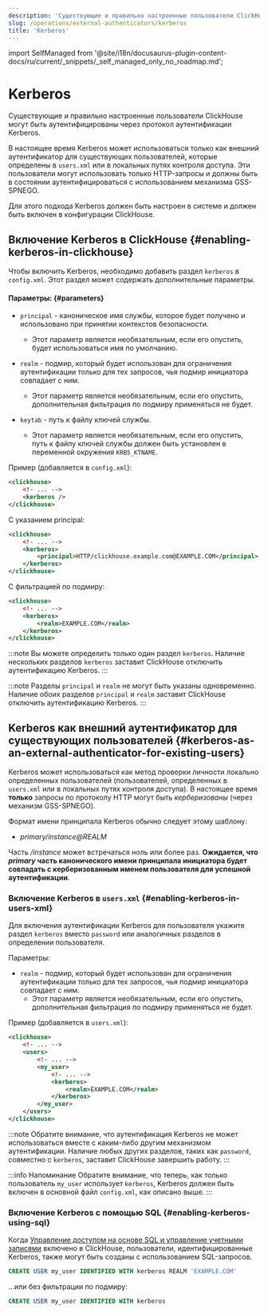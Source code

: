 ```yaml
---
description: 'Существующие и правильно настроенные пользователи ClickHouse могут быть аутентифицированы через протокол аутентификации Kerberos.'
slug: /operations/external-authenticators/kerberos
title: 'Kerberos'
---
```


import SelfManaged from '@site/i18n/docusaurus-plugin-content-docs/ru/current/_snippets/_self_managed_only_no_roadmap.md';


# Kerberos

<SelfManaged />

Существующие и правильно настроенные пользователи ClickHouse могут быть аутентифицированы через протокол аутентификации Kerberos.

В настоящее время Kerberos может использоваться только как внешний аутентификатор для существующих пользователей, которые определены в `users.xml` или в локальных путях контроля доступа. Эти пользователи могут использовать только HTTP-запросы и должны быть в состоянии аутентифицироваться с использованием механизма GSS-SPNEGO.

Для этого подхода Kerberos должен быть настроен в системе и должен быть включен в конфигурации ClickHouse.

## Включение Kerberos в ClickHouse {#enabling-kerberos-in-clickhouse}

Чтобы включить Kerberos, необходимо добавить раздел `kerberos` в `config.xml`. Этот раздел может содержать дополнительные параметры.

#### Параметры: {#parameters}

- `principal` - каноническое имя службы, которое будет получено и использовано при принятии контекстов безопасности.
    - Этот параметр является необязательным, если его опустить, будет использоваться имя по умолчанию.

- `realm` - подмир, который будет использован для ограничения аутентификации только для тех запросов, чья подмир инициатора совпадает с ним.
    - Этот параметр является необязательным, если его опустить, дополнительная фильтрация по подмиру применяться не будет.

- `keytab` - путь к файлу ключей службы.
    - Этот параметр является необязательным, если его опустить, путь к файлу ключей службы должен быть установлен в переменной окружения `KRB5_KTNAME`.

Пример (добавляется в `config.xml`):

```xml
<clickhouse>
    <!- ... -->
    <kerberos />
</clickhouse>
```

С указанием principal:

```xml
<clickhouse>
    <!- ... -->
    <kerberos>
        <principal>HTTP/clickhouse.example.com@EXAMPLE.COM</principal>
    </kerberos>
</clickhouse>
```

С фильтрацией по подмиру:

```xml
<clickhouse>
    <!- ... -->
    <kerberos>
        <realm>EXAMPLE.COM</realm>
    </kerberos>
</clickhouse>
```

:::note
Вы можете определить только один раздел `kerberos`. Наличие нескольких разделов `kerberos` заставит ClickHouse отключить аутентификацию Kerberos.
:::

:::note
Разделы `principal` и `realm` не могут быть указаны одновременно. Наличие обоих разделов `principal` и `realm` заставит ClickHouse отключить аутентификацию Kerberos.
:::

## Kerberos как внешний аутентификатор для существующих пользователей {#kerberos-as-an-external-authenticator-for-existing-users}

Kerberos может использоваться как метод проверки личности локально определенных пользователей (пользователей, определенных в `users.xml` или в локальных путях контроля доступа). В настоящее время **только** запросы по протоколу HTTP могут быть *керберизованы* (через механизм GSS-SPNEGO).

Формат имени принципала Kerberos обычно следует этому шаблону:

- *primary/instance@REALM*

Часть */instance* может встречаться ноль или более раз. **Ожидается, что *primary* часть канонического имени принципала инициатора будет совпадать с керберизованным именем пользователя для успешной аутентификации**.

### Включение Kerberos в `users.xml` {#enabling-kerberos-in-users-xml}

Для включения аутентификации Kerberos для пользователя укажите раздел `kerberos` вместо `password` или аналогичных разделов в определении пользователя.

Параметры:

- `realm` - подмир, который будет использован для ограничения аутентификации только для тех запросов, чья подмир инициатора совпадает с ним.
    - Этот параметр является необязательным, если его опустить, дополнительная фильтрация по подмиру применяться не будет.

Пример (добавляется в `users.xml`):

```xml
<clickhouse>
    <!- ... -->
    <users>
        <!- ... -->
        <my_user>
            <!- ... -->
            <kerberos>
                <realm>EXAMPLE.COM</realm>
            </kerberos>
        </my_user>
    </users>
</clickhouse>
```

:::note
Обратите внимание, что аутентификация Kerberos не может использоваться вместе с каким-либо другим механизмом аутентификации. Наличие любых других разделов, таких как `password`, совместно с `kerberos`, заставит ClickHouse завершить работу.
:::

:::info Напоминание
Обратите внимание, что теперь, как только пользователь `my_user` использует `kerberos`, Kerberos должен быть включен в основной файл `config.xml`, как описано выше.
:::

### Включение Kerberos с помощью SQL {#enabling-kerberos-using-sql}

Когда [Управление доступом на основе SQL и управление учетными записями](/operations/access-rights#access-control-usage) включено в ClickHouse, пользователи, идентифицированные Kerberos, также могут быть созданы с использованием SQL-запросов.

```sql
CREATE USER my_user IDENTIFIED WITH kerberos REALM 'EXAMPLE.COM'
```

...или без фильтрации по подмиру:

```sql
CREATE USER my_user IDENTIFIED WITH kerberos
```
